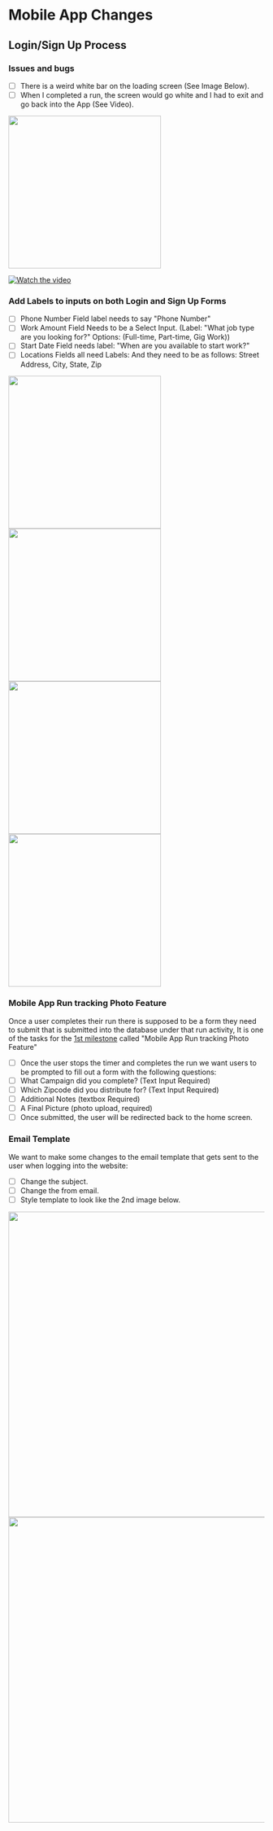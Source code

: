 # Mobile App Changes

## Login/Sign Up Process

### Issues and bugs
- [ ] There is a weird white bar on the loading screen (See Image Below).
- [ ] When I completed a run, the screen would go white and I had to exit and go back into the App (See Video).
<img src='https://github.com/702Padmin/Flyertap-Distributor/blob/dev/imgs/Screenshot_20240112_120715.jpg' width='300'>

[![Watch the video](https://github.com/702Padmin/Flyertap-Distributor/blob/dev/imgs/Screenshot_20240112_120715.jpg)](https://youtu.be/vt5fpE0bzSY)



### Add Labels to inputs on both Login and Sign Up Forms
- [ ] Phone Number Field label needs to say "Phone Number"
- [ ] Work Amount Field Needs to be a Select Input. (Label: "What job type are you looking for?"  Options: (Full-time, Part-time, Gig Work))
- [ ] Start Date Field needs label: "When are you available to start work?"
- [ ] Locations Fields all need Labels: And they need to be as follows: Street Address, City, State, Zip

<img src='https://github.com/702Padmin/Flyertap-Distributor/blob/dev/imgs/PhoneNumber%20Field.jpg' width='300'>
<img src='https://github.com/702Padmin/Flyertap-Distributor/blob/dev/imgs/SignInForm.jpg' width='300'>
<img src='https://github.com/702Padmin/Flyertap-Distributor/blob/dev/imgs/LocationFields.jpg' width='300'>
<img src='https://github.com/702Padmin/Flyertap-Distributor/blob/dev/imgs/WorkAmountField.jpg' width='300'>

### Mobile App Run tracking Photo Feature
Once a user completes their run there is supposed to be a form they need to submit that is submitted into the database under that run activity,
It is one of the tasks for the [1st milestone](https://github.com/702Padmin/Flyertap-Distributor/blob/dev/Milestone1.md) called "Mobile App Run tracking Photo Feature"
- [ ] Once the user stops the timer and completes the run we want users to be prompted to fill out a form with the following questions:
- [ ] What Campaign did you complete? (Text Input Required)
- [ ] Which Zipcode did you distribute for? (Text Input Required)
- [ ] Additional Notes (textbox Required)
- [ ] A Final Picture (photo upload, required)
- [ ] Once submitted, the user will be redirected back to the home screen.

### Email Template
We want to make some changes to the email template that gets sent to the user when logging into the website:
- [ ] Change the subject.
- [ ] Change the from email.
- [ ] Style template to look like the 2nd image below.
<img src='https://github.com/702Padmin/Flyertap-Distributor/blob/dev/imgs/EmailTemplate.png' width='600'>
<img src='https://github.com/702Padmin/Flyertap-Distributor/blob/dev/imgs/em_temp.png' width='600'>

